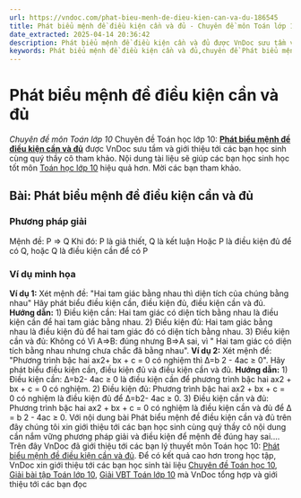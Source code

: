 ```yaml
---
url: https://vndoc.com/phat-bieu-menh-de-dieu-kien-can-va-du-186545
title: Phát biểu mệnh đề điều kiện cần và đủ - Chuyên đề môn Toán lớp 10 - VnDoc.com
date_extracted: 2025-04-14 20:36:42
description: Phát biểu mệnh đề điều kiện cần và đủ được VnDoc sưu tầm và giới thiệu các bài chuyên đề môn Toán học lớp 10 tới các bạn học sinh và quý thầy cô tham khảo
keywords: Phát biểu mệnh đề điều kiện cần và đủ,chuyên đề Phát biểu mệnh đề điều kiện cần và đủ,giải toán 10,giải bài tập toán học 10,để học tốt môn toán lớp 10,chuyên đề toán lớp 10,chuyên đề toán học 10,trắc nghiệm Phát biểu mệnh đề điều kiện cần và đủ
---
```


# Phát biểu mệnh đề điều kiện cần và đủ
 _Chuyên đề môn Toán lớp 10_
Chuyên đề Toán học lớp 10: [**Phát biểu mệnh đề điều kiện cần và đủ**](<https://vndoc.com/phat-bieu-menh-de-dieu-kien-can-va-du-186545>) được VnDoc sưu tầm và giới thiệu tới các bạn học sinh cùng quý thầy cô tham khảo. Nội dung tài liệu sẽ giúp các bạn học sinh học tốt môn [Toán học lớp 10](<https://vndoc.com/toan-lop10>) hiệu quả hơn. Mời các bạn tham khảo.
## Bài: Phát biểu mệnh đề điều kiện cần và đủ
### Phương pháp giải
Mệnh đề: P ⇒ Q
Khi đó: P là giả thiết, Q là kết luận
Hoặc P là điều kiện đủ để có Q, hoặc Q là điều kiện cần để có P
### Ví dụ minh họa
**Ví dụ 1:**
Xét mệnh đề: "Hai tam giác bằng nhau thì diện tích của chúng bằng nhau"
Hãy phát biểu điều kiện cần, điều kiện đủ, điều kiện cần và đủ.
**Hướng dẫn:**
1\) Điều kiện cần: Hai tam giác có diện tích bằng nhau là điều kiện cần để hai tam giác bằng nhau.
2\) Điều kiện đủ: Hai tam giác bằng nhau là điều kiện đủ để hai tam giác đó có diện tích bằng nhau.
3\) Điều kiện cần và đủ: Không có
Vì A⇒B: đúng nhưng B⇒A sai, vì " Hai tam giác có diện tích bằng nhau nhưng chưa chắc đã bằng nhau".
**Ví dụ 2:**
Xét mệnh đề: "Phương trình bậc hai ax2\+ bx + c = 0 có nghiệm thì
Δ=b 2 \- 4ac ≥ 0". Hãy phát biểu điều kiện cần, điều kiện đủ và điều kiện cần và đủ.
**Hướng dẫn:**
1\) Điều kiện cần: Δ=b2\- 4ac ≥ 0 là điều kiện cần để phương trình bậc hai ax2 \+ bx + c = 0 có nghiệm.
2\) Điều kiện đủ: Phương trình bậc hai ax2 \+ bx + c = 0 có nghiệm là điều kiện đủ để Δ=b2\- 4ac ≥ 0.
3\) Điều kiện cần và đủ:
Phương trình bậc hai ax2 \+ bx + c = 0 có nghiệm là điều kiện cần và đủ để
Δ = b 2 \- 4ac ≥ 0.
Với nội dung bài Phát biểu mệnh đề điều kiện cần và đủ trên đây chúng tôi xin giới thiệu tới các bạn học sinh cùng quý thầy cô nội dung cần nắm vững phương pháp giải và điều kiện để mệnh đề đúng hay sai....
Trên đây VnDoc đã giới thiệu tới các bạn lý thuyết môn Toán học 10: [Phát biểu mệnh đề điều kiện cần và đủ](<https://vndoc.com/phat-bieu-menh-de-dieu-kien-can-va-du-186545>). Để có kết quả cao hơn trong học tập, VnDoc xin giới thiệu tới các bạn học sinh tài liệu [Chuyên đề Toán học 10](<https://vndoc.com/chuyen-de-toan10>), [Giải bài tập Toán lớp 10](<https://vndoc.com/giai-toan-lop10>), [Giải VBT Toán lớp 10](<https://vndoc.com/giai-vo-bt-toan10>) mà VnDoc tổng hợp và giới thiệu tới các bạn đọc

